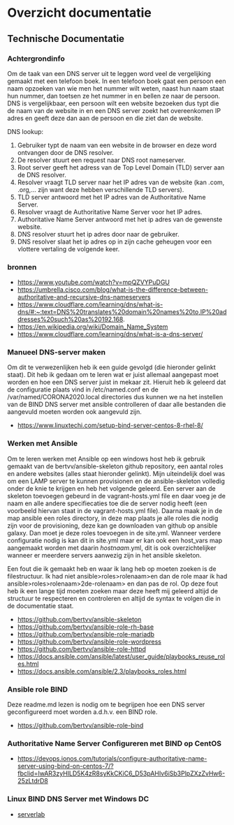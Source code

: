# Overzicht documentatie

## Technische Documentatie

### Achtergrondinfo

Om de taak van een DNS server uit te leggen word veel de vergelijking gemaakt met een telefoon boek. In een telefoon boek gaat een persoon een naam opzoeken van wie men het nummer wilt weten, naast hun naam staat hun nummer, dan toetsen ze het nummer in en bellen ze naar de persoon. DNS is vergelijkbaar, een persoon wilt een website bezoeken dus typt die de naam van de website in en een DNS server zoekt het overeenkomen IP adres en geeft deze dan aan de persoon en die ziet dan de website.

DNS lookup:

1. Gebruiker typt de naam van een website in de browser en deze word ontvangen door de DNS resolver.
2. De resolver stuurt een request naar DNS root nameserver.
3. Root server geeft het adress van de Top Level Domain (TLD) server aan de DNS resolver.
4. Resolver vraagt TLD server naar het IP adres van de website (kan .com, .org,... zijn want deze hebben verschillende TLD servers).
5. TLD server antwoord met het IP adres van de Authoritative Name Server.
6. Resolver vraagt de Authoritative Name Server voor het IP adres.
7. Authoritative Name Server antwoord met het ip adres van de gewenste website.
8. DNS resolver stuurt het ip adres door naar de gebruiker.
9. DNS resolver slaat het ip adres op in zijn cache geheugen voor een vlottere vertaling de volgende keer.

### bronnen

- https://www.youtube.com/watch?v=mpQZVYPuDGU
- https://umbrella.cisco.com/blog/what-is-the-difference-between-authoritative-and-recursive-dns-nameservers
- https://www.cloudflare.com/learning/dns/what-is-dns/#:~:text=DNS%20translates%20domain%20names%20to,IP%20addresses%20such%20as%20192.168.
- https://en.wikipedia.org/wiki/Domain_Name_System
- https://www.cloudflare.com/learning/dns/what-is-a-dns-server/

### Manueel DNS-server maken

Om dit te verwezenlijken heb ik een guide gevolgd (die hieronder gelinkt staat). Dit heb ik gedaan om te leren wat er juist allemaal aangepast moet worden en hoe een DNS server juist in mekaar zit. Hieruit heb ik geleerd dat de configuratie plaats vind in /etc/named.conf en de /var/named/CORONA2020.local directories dus kunnen we na het instellen van de BIND DNS server met ansible controlleren of daar alle bestanden die aangevuld moeten worden ook aangevuld zijn.

- https://www.linuxtechi.com/setup-bind-server-centos-8-rhel-8/

### Werken met Ansible

Om te leren werken met Ansible op een windows host heb ik gebruik gemaakt van de bertvv/ansible-skeleton github repository, een aantal roles en andere websites (alles staat hieronder gelinkt). Mijn uiteindelijk doel was om een LAMP server te kunnen provisionen en de ansible-skeleton volledig onder de knie te krijgen en heb het volgende geleerd. Een server aan de skeleton toevoegen gebeurd in de vagrant-hosts.yml file en daar voeg je de naam en alle andere specifiecaties toe die de server nodig heeft (een voorbeeld hiervan staat in de vagrant-hosts.yml file). Daarna maak je in de map ansible een roles directory, in deze map plaats je alle roles die nodig zijn voor de provisioning, deze kan ge downloaden van github op ansible galaxy. Dan moet je deze roles toevoegen in de site.yml. Wanneer verdere configuratie nodig is kan dit in site.yml maar er kan ook een host_vars map aangemaakt worden met daarin *hostnaam*.yml, dit is ook overzichtelijker wanneer er meerdere servers aanwezig zijn in het ansible skeleton.

Een fout die ik gemaakt heb en waar ik lang heb op moeten zoeken is de filestructuur. Ik had niet ansible>roles>rolenaam>en dan de role maar ik had ansible>roles>rolenaam>2de-rolenaam> en dan pas de rol. Op deze fout heb ik een lange tijd moeten zoeken maar deze heeft mij geleerd altijd de structuur te respecteren en controleren en altijd de syntax te volgen die in de documentatie staat.

- https://github.com/bertvv/ansible-skeleton
- https://github.com/bertvv/ansible-role-rh-base
- https://github.com/bertvv/ansible-role-mariadb
- https://github.com/bertvv/ansible-role-wordpress
- https://github.com/bertvv/ansible-role-httpd
- https://docs.ansible.com/ansible/latest/user_guide/playbooks_reuse_roles.html
- https://docs.ansible.com/ansible/2.3/playbooks_roles.html

### Ansible role BIND

Deze readme.md lezen is nodig om te begrijpen hoe een DNS server geconfigureerd moet worden a.d.h.v. een BIND role.

- https://github.com/bertvv/ansible-role-bind

### Authoritative Name Server Configureren met BIND op CentOS

- https://devops.ionos.com/tutorials/configure-authoritative-name-server-using-bind-on-centos-7/?fbclid=IwAR3zyHILD5K4zR8syKkCKiC6_D53pAHIv6iSb3PlpZXzZvHw6-25zLtdrD8

### Linux BIND DNS Server met Windows DC
- [serverlab](https://www.serverlab.ca/tutorials/linux/network-services/using-linux-bind-dns-servers-for-active-directory-domains/)
